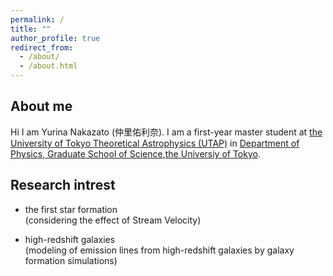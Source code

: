 ```yaml
---
permalink: /
title: ""
author_profile: true
redirect_from:
  - /about/
  - /about.html
---
```


## About me
Hi I am Yurina Nakazato (仲里佑利奈). I am a first-year master student at [the University of Tokyo Theoretical Astrophysics (UTAP)](http://www-utap.phys.s.u-tokyo.ac.jp/index.html) in [Department of Physics, Graduate School of Science](https://www.phys.s.u-tokyo.ac.jp/en/),[the Universiy of Tokyo](https://www.u-tokyo.ac.jp/en/). 

## Research intrest
* the first star formation  
  (considering the effect of Stream Velocity)

* high-redshift galaxies    
 (modeling of emission lines from high-redshift galaxies by galaxy formation simulations)
